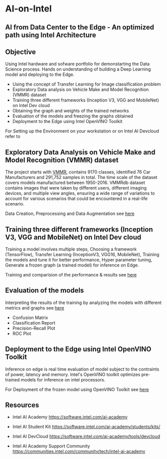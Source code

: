 # AI-on-Intel
## AI from Data Center to the Edge - An optimized path using Intel Architecture

## Objective

Using Intel hardware and sofware portfolio for demonstarting the Data Science process. Hands on understanding of building a Deep Learning model and deploying to the Edge.


* Using the concept of Transfer Learning for Image classification problem
* Exploratory Data analysis on Vehicle Make and Model Recognition (VMMR) dataset
* Training three different frameworks (Inception V3, VGG and MobileNet) on Intel Dev cloud
* Obtaining the graph and weights of the trained networks
* Evaluation of the models and freezing the graphs obtained
* Deployment to the Edge using Intel OpenVINO Toolkit 

For Setting up the Environment on your workstation or on Intel AI Devcloud refer to 

## Exploratory Data Analysis on Vehicle Make and Model Recognition (VMMR) dataset
The project starts with [VMMR](http://vmmrdb.cecsresearch.org/), contains 9170 classes, identified 76 Car Manufacturers and 291,752 samples in total. The time scale of the dataset covers models manufactured between 1950-2016. VMMRdb dataset contains images that were taken by different users, different imaging devices, and multiple view angles, ensuring a wide range of variations to account for various scenarios that could be encountered in a real-life scenario.

Data Creation, Preprocessing and Data Augmentation see [here](Data_analysis)

## Training three different frameworks (Inception V3, VGG and MobileNet) on Intel Dev cloud
Training a model involves multiple steps, Choosing a framework (TensorFlow), Transfer Learning (InceptionV3, VGG16, MobileNet), Training the models and tune it for better performance, Hyper parameter tuning, Generate a frozen graph (a trained model) for inference on Edge.

Training and comparision of the performance & results see [here](training)

## Evaluation of the models
Interpreting the results of the training by analyzing the models with different metrics and graphs see [here](model_analysis)

* Confusion Matrix
* Classification Report
* Precision-Recall Plot
* ROC Plot

## Deployment to the Edge using Intel OpenVINO Toolkit
Inference on edge is real time evaluation of model subject to the contraints of power, latency and memory. Intel's OpenVINO toolkit optimizes pre-trained models for inference on intel processors.

For Deployment of the frozen model using OpenVINO Toolkit see [here](deployment)
## Resources

* Intel AI Academy 
https://software.intel.com/ai-academy

* Intel AI Student Kit
https://software.intel.com/ai-academy/students/kits/

* Intel AI DevCloud
https://software.intel.com/ai-academy/tools/devcloud

* Intel AI Academy Support Community
https://communities.intel.com/community/tech/intel-ai-academy

